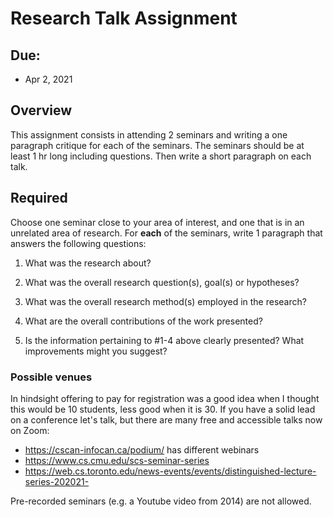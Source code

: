 # Research Talk Assignment

## Due:  

* Apr 2, 2021

## Overview

This assignment consists in attending 2 seminars and writing a one paragraph critique for each of the seminars. The seminars should be at least 1 hr long including questions. Then write a short paragraph on each talk.

## Required

Choose one seminar close to your area of interest, and one that is in an unrelated area of research. For **each** of the seminars, write 1 paragraph that answers the following questions: 

1. What was the research about? 

2. What was the overall research question(s), goal(s) or hypotheses? 

3. What was the overall research method(s) employed in the research? 

4. What are the overall contributions of the work presented? 

5. Is the information pertaining to #1-4 above clearly presented? What improvements might you suggest?

 ### Possible venues

In hindsight offering to pay for registration was a good idea when I thought this would be 10 students, less good when it is 30. If you have a solid lead on a conference let's talk, but there are many free and accessible talks now on Zoom:

- https://cscan-infocan.ca/podium/ has different webinars
- https://www.cs.cmu.edu/scs-seminar-series
- https://web.cs.toronto.edu/news-events/events/distinguished-lecture-series-202021-

Pre-recorded seminars (e.g. a Youtube video from 2014) are not allowed.

 

 
